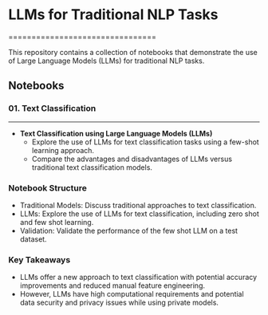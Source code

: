 # LLMs for Traditional NLP Tasks
================================

This repository contains a collection of notebooks that demonstrate the use of Large Language Models (LLMs) for traditional NLP tasks.

## Notebooks

### 01. Text Classification
------------------------

*   **Text Classification using Large Language Models (LLMs)**
    *   Explore the use of LLMs for text classification tasks using a few-shot learning approach.
    *   Compare the advantages and disadvantages of LLMs versus traditional text classification models.

### Notebook Structure

*   Traditional Models: Discuss traditional approaches to text classification.
*   LLMs: Explore the use of LLMs for text classification, including zero shot and few shot learning.
*   Validation: Validate the performance of the few shot LLM on a test dataset.

### Key Takeaways

*   LLMs offer a new approach to text classification with potential accuracy improvements and reduced manual feature engineering.
*   However, LLMs have high computational requirements and potential data security and privacy issues while using private models.